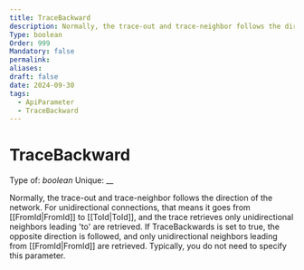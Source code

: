 ```yaml
---
title: TraceBackward
description: Normally, the trace-out and trace-neighbor follows the direction of the network. For unidirectional connections, that means it goes from [[FromId|FromId]] to [[ToId|ToId]], and the trace retrieves only unidirectional neighbors leading 'to' are retrieved. If TraceBackwards is set to true, the opposite direction is followed, and only unidirectional neighbors leading from [[FromId|FromId]] are retrieved. Typically, you do not need to specify this parameter.
Type: boolean
Order: 999
Mandatory: false
permalink: 
aliases: 
draft: false
date: 2024-09-30
tags:
  - ApiParameter
  - TraceBackward
---
```

# TraceBackward

Type of: _boolean_
Unique: __

Normally, the trace-out and trace-neighbor follows the direction of the network. For unidirectional connections, that means it goes from [[FromId|FromId]] to [[ToId|ToId]], and the trace retrieves only unidirectional neighbors leading 'to' are retrieved. If TraceBackwards is set to true, the opposite direction is followed, and only unidirectional neighbors leading from [[FromId|FromId]] are retrieved. Typically, you do not need to specify this parameter.
